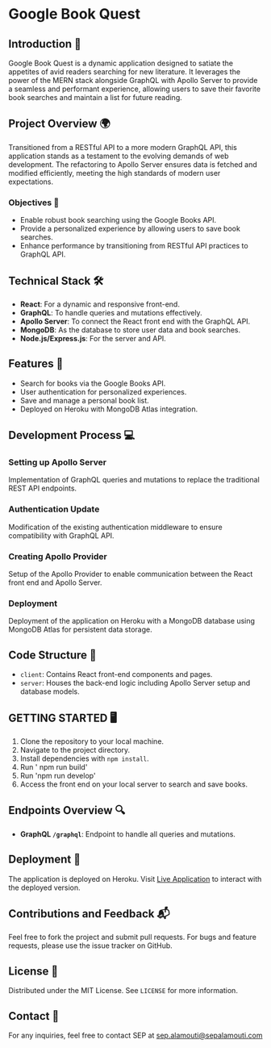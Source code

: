 # Google Book Quest

## Introduction 📘

Google Book Quest is a dynamic application designed to satiate the appetites of avid readers searching for new literature. It leverages the power of the MERN stack alongside GraphQL with Apollo Server to provide a seamless and performant experience, allowing users to save their favorite book searches and maintain a list for future reading.

## Project Overview 🌍

Transitioned from a RESTful API to a more modern GraphQL API, this application stands as a testament to the evolving demands of web development. The refactoring to Apollo Server ensures data is fetched and modified efficiently, meeting the high standards of modern user expectations.

### Objectives 🎯

- Enable robust book searching using the Google Books API.
- Provide a personalized experience by allowing users to save book searches.
- Enhance performance by transitioning from RESTful API practices to GraphQL API.

## Technical Stack 🛠️

- **React**: For a dynamic and responsive front-end.
- **GraphQL**: To handle queries and mutations effectively.
- **Apollo Server**: To connect the React front end with the GraphQL API.
- **MongoDB**: As the database to store user data and book searches.
- **Node.js/Express.js**: For the server and API.

## Features 🌟

- Search for books via the Google Books API.
- User authentication for personalized experiences.
- Save and manage a personal book list.
- Deployed on Heroku with MongoDB Atlas integration.

## Development Process 💻

### Setting up Apollo Server
Implementation of GraphQL queries and mutations to replace the traditional REST API endpoints.

### Authentication Update
Modification of the existing authentication middleware to ensure compatibility with GraphQL API.

### Creating Apollo Provider
Setup of the Apollo Provider to enable communication between the React front end and Apollo Server.

### Deployment
Deployment of the application on Heroku with a MongoDB database using MongoDB Atlas for persistent data storage.

## Code Structure 📁

- `client`: Contains React front-end components and pages.
- `server`: Houses the back-end logic including Apollo Server setup and database models.

## GETTING STARTED 🖥️

1. Clone the repository to your local machine.
2. Navigate to the project directory.
3. Install dependencies with `npm install`.
4. Run ' npm run build' 
5. Run 'npm run develop'
6. Access the front end on your local server to search and save books.

## Endpoints Overview 🔍

- **GraphQL `/graphql`**: Endpoint to handle all queries and mutations.

## Deployment 🚀

The application is deployed on Heroku. Visit [Live Application](#) to interact with the deployed version.

## Contributions and Feedback 📬

Feel free to fork the project and submit pull requests. For bugs and feature requests, please use the issue tracker on GitHub.

## License 📜

Distributed under the MIT License. See `LICENSE` for more information.

## Contact 📧

For any inquiries, feel free to contact SEP at sep.alamouti@sepalamouti.com
